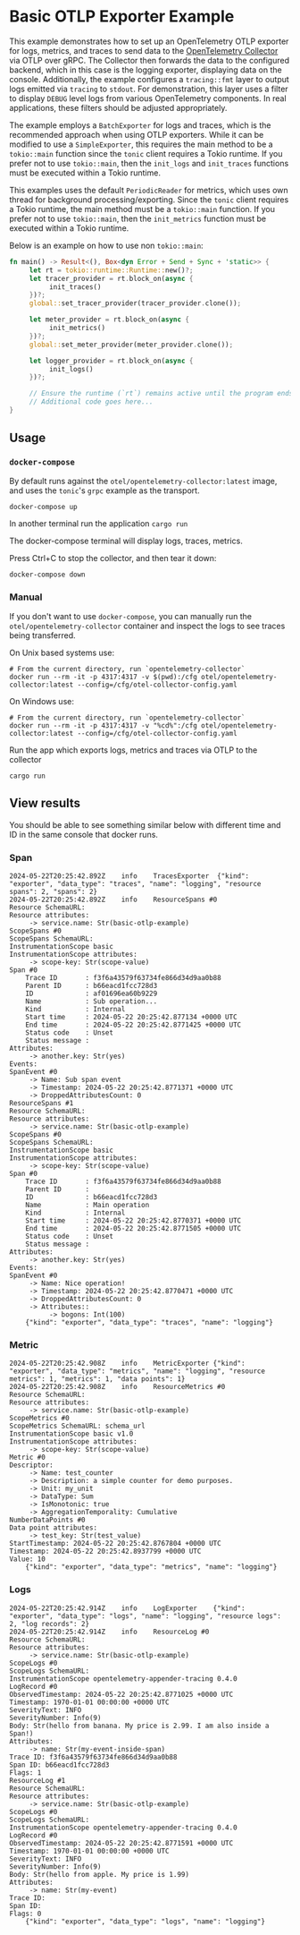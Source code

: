# Basic OTLP Exporter Example

This example demonstrates how to set up an OpenTelemetry OTLP exporter for logs,
metrics, and traces to send data to the [OpenTelemetry
Collector](https://github.com/open-telemetry/opentelemetry-collector) via OTLP
over gRPC. The Collector then forwards the data to the configured backend, which
in this case is the logging exporter, displaying data on the console.
Additionally, the example configures a `tracing::fmt` layer to output logs
emitted via `tracing` to `stdout`. For demonstration, this layer uses a filter
to display `DEBUG` level logs from various OpenTelemetry components. In real
applications, these filters should be adjusted appropriately.

The example employs a `BatchExporter` for logs and traces, which is the
recommended approach when using OTLP exporters. While it can be modified to use
a `SimpleExporter`, this requires the main method to be a `tokio::main` function
since the `tonic` client requires a Tokio runtime. If you prefer not to use
`tokio::main`, then the `init_logs` and `init_traces` functions must be executed
within a Tokio runtime. 

This examples uses the default `PeriodicReader` for metrics, which uses own
thread for background processing/exporting. Since the `tonic` client requires a
Tokio runtime, the main method must be a `tokio::main` function. If you prefer not
to use `tokio::main`, then the `init_metrics` function must be executed within a
Tokio runtime.

Below is an example on how to use non `tokio::main`:

```rust
fn main() -> Result<(), Box<dyn Error + Send + Sync + 'static>> {
     let rt = tokio::runtime::Runtime::new()?;
     let tracer_provider = rt.block_on(async {
          init_traces()
     })?;
     global::set_tracer_provider(tracer_provider.clone());

     let meter_provider = rt.block_on(async {
          init_metrics()
     })?;
     global::set_meter_provider(meter_provider.clone());

     let logger_provider = rt.block_on(async {
          init_logs()
     })?;

     // Ensure the runtime (`rt`) remains active until the program ends
     // Additional code goes here...
}
```

## Usage

### `docker-compose`

By default runs against the `otel/opentelemetry-collector:latest` image, and uses the `tonic`'s
`grpc` example as the transport.

```shell
docker-compose up
```

In another terminal run the application `cargo run`

The docker-compose terminal will display logs, traces, metrics.

Press Ctrl+C to stop the collector, and then tear it down:

```shell
docker-compose down
```

### Manual

If you don't want to use `docker-compose`, you can manually run the `otel/opentelemetry-collector` container
and inspect the logs to see traces being transferred.

On Unix based systems use:

```shell
# From the current directory, run `opentelemetry-collector`
docker run --rm -it -p 4317:4317 -v $(pwd):/cfg otel/opentelemetry-collector:latest --config=/cfg/otel-collector-config.yaml
```

On Windows use:

```shell
# From the current directory, run `opentelemetry-collector`
docker run --rm -it -p 4317:4317 -v "%cd%":/cfg otel/opentelemetry-collector:latest --config=/cfg/otel-collector-config.yaml
```

Run the app which exports logs, metrics and traces via OTLP to the collector

```shell
cargo run
```

## View results

You should be able to see something similar below with different time and ID in the same console that docker runs.

### Span

```text
2024-05-22T20:25:42.892Z    info    TracesExporter  {"kind": "exporter", "data_type": "traces", "name": "logging", "resource spans": 2, "spans": 2}
2024-05-22T20:25:42.892Z    info    ResourceSpans #0
Resource SchemaURL:
Resource attributes:
     -> service.name: Str(basic-otlp-example)
ScopeSpans #0
ScopeSpans SchemaURL:
InstrumentationScope basic
InstrumentationScope attributes:
     -> scope-key: Str(scope-value)
Span #0
    Trace ID       : f3f6a43579f63734fe866d34d9aa0b88
    Parent ID      : b66eacd1fcc728d3
    ID             : af01696ea60b9229
    Name           : Sub operation...
    Kind           : Internal
    Start time     : 2024-05-22 20:25:42.877134 +0000 UTC
    End time       : 2024-05-22 20:25:42.8771425 +0000 UTC
    Status code    : Unset
    Status message :
Attributes:
     -> another.key: Str(yes)
Events:
SpanEvent #0
     -> Name: Sub span event
     -> Timestamp: 2024-05-22 20:25:42.8771371 +0000 UTC
     -> DroppedAttributesCount: 0
ResourceSpans #1
Resource SchemaURL:
Resource attributes:
     -> service.name: Str(basic-otlp-example)
ScopeSpans #0
ScopeSpans SchemaURL:
InstrumentationScope basic
InstrumentationScope attributes:
     -> scope-key: Str(scope-value)
Span #0
    Trace ID       : f3f6a43579f63734fe866d34d9aa0b88
    Parent ID      :
    ID             : b66eacd1fcc728d3
    Name           : Main operation
    Kind           : Internal
    Start time     : 2024-05-22 20:25:42.8770371 +0000 UTC
    End time       : 2024-05-22 20:25:42.8771505 +0000 UTC
    Status code    : Unset
    Status message :
Attributes:
     -> another.key: Str(yes)
Events:
SpanEvent #0
     -> Name: Nice operation!
     -> Timestamp: 2024-05-22 20:25:42.8770471 +0000 UTC
     -> DroppedAttributesCount: 0
     -> Attributes::
          -> bogons: Int(100)
    {"kind": "exporter", "data_type": "traces", "name": "logging"}
```

### Metric

```text
2024-05-22T20:25:42.908Z    info    MetricExporter {"kind": "exporter", "data_type": "metrics", "name": "logging", "resource metrics": 1, "metrics": 1, "data points": 1}
2024-05-22T20:25:42.908Z    info    ResourceMetrics #0
Resource SchemaURL:
Resource attributes:
     -> service.name: Str(basic-otlp-example)
ScopeMetrics #0
ScopeMetrics SchemaURL: schema_url
InstrumentationScope basic v1.0
InstrumentationScope attributes:
     -> scope-key: Str(scope-value)
Metric #0
Descriptor:
     -> Name: test_counter
     -> Description: a simple counter for demo purposes.
     -> Unit: my_unit
     -> DataType: Sum
     -> IsMonotonic: true
     -> AggregationTemporality: Cumulative
NumberDataPoints #0
Data point attributes:
     -> test_key: Str(test_value)
StartTimestamp: 2024-05-22 20:25:42.8767804 +0000 UTC
Timestamp: 2024-05-22 20:25:42.8937799 +0000 UTC
Value: 10
    {"kind": "exporter", "data_type": "metrics", "name": "logging"}
```

### Logs

```text
2024-05-22T20:25:42.914Z    info    LogExporter    {"kind": "exporter", "data_type": "logs", "name": "logging", "resource logs": 2, "log records": 2}
2024-05-22T20:25:42.914Z    info    ResourceLog #0
Resource SchemaURL:
Resource attributes:
     -> service.name: Str(basic-otlp-example)
ScopeLogs #0
ScopeLogs SchemaURL:
InstrumentationScope opentelemetry-appender-tracing 0.4.0
LogRecord #0
ObservedTimestamp: 2024-05-22 20:25:42.8771025 +0000 UTC
Timestamp: 1970-01-01 00:00:00 +0000 UTC
SeverityText: INFO
SeverityNumber: Info(9)
Body: Str(hello from banana. My price is 2.99. I am also inside a Span!)
Attributes:
     -> name: Str(my-event-inside-span)
Trace ID: f3f6a43579f63734fe866d34d9aa0b88
Span ID: b66eacd1fcc728d3
Flags: 1
ResourceLog #1
Resource SchemaURL:
Resource attributes:
     -> service.name: Str(basic-otlp-example)
ScopeLogs #0
ScopeLogs SchemaURL:
InstrumentationScope opentelemetry-appender-tracing 0.4.0
LogRecord #0
ObservedTimestamp: 2024-05-22 20:25:42.8771591 +0000 UTC
Timestamp: 1970-01-01 00:00:00 +0000 UTC
SeverityText: INFO
SeverityNumber: Info(9)
Body: Str(hello from apple. My price is 1.99)
Attributes:
     -> name: Str(my-event)
Trace ID:
Span ID:
Flags: 0
    {"kind": "exporter", "data_type": "logs", "name": "logging"}
```
